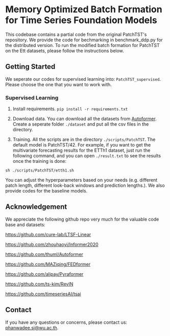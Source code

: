 # Memory Optimized Batch Formation for Time Series Foundation Models

This codebase contains a partial code from the original PatchTST's repository. We provide the code for bechmarking in benchmark_ddp.py for the distributed version.
To run the modified batch formation for PatchTST on the Ett datasets, please follow the instructions below.


## Getting Started

We seperate our codes for supervised learning into: ```PatchTST_supervised```. Please choose the one that you want to work with.

### Supervised Learning

1. Install requirements. ```pip install -r requirements.txt```

2. Download data. You can download all the datasets from [Autoformer](https://drive.google.com/drive/folders/1ZOYpTUa82_jCcxIdTmyr0LXQfvaM9vIy). Create a seperate folder ```./dataset``` and put all the csv files in the directory.

3. Training. All the scripts are in the directory ```./scripts/PatchTST```. The default model is PatchTST/42. For example, if you want to get the multivariate forecasting results for the ETTh1 dataset, just run the following command, and you can open ```./result.txt``` to see the results once the training is done:
```
sh ./scripts/PatchTST/etth1.sh
```

You can adjust the hyperparameters based on your needs (e.g. different patch length, different look-back windows and prediction lengths.). We also provide codes for the baseline models.


## Acknowledgement

We appreciate the following github repo very much for the valuable code base and datasets:

https://github.com/cure-lab/LTSF-Linear

https://github.com/zhouhaoyi/Informer2020

https://github.com/thuml/Autoformer

https://github.com/MAZiqing/FEDformer

https://github.com/alipay/Pyraformer

https://github.com/ts-kim/RevIN

https://github.com/timeseriesAI/tsai

## Contact

If you have any questions or concerns, please contact us: phanwadee.si@wu.ac.th.
